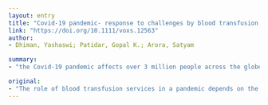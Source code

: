 ```yaml
---
layout: entry
title: "Covid-19 pandemic- response to challenges by blood transfusion services in india: A review report"
link: "https://doi.org/10.1111/voxs.12563"
author:
- Dhiman, Yashaswi; Patidar, Gopal K.; Arora, Satyam

summary:
- "the Covid-19 pandemic affects over 3 million people across the globe as of late April 2020. In India, the count of infected persons and deaths are rising gradually. There are more than 3000 decentralized blood centers all over the country. The major challenges to blood transfusion services are recruitment of healthy blood donors, follow-up of donors and patients, inventory management, staff safety and adequacy for emergency work and consumable management."

original:
- "The role of blood transfusion services in a pandemic depends on the type, potential of community spread and risk of transfusion transmissibility. The Covid-19 pandemic is the biggest pandemic of the 21st century, affecting over 3 million people across the globe as of late April 2020. In India, the count of infected persons and deaths are rising gradually, and to prevent the community spread of the SARS Cov-2 virus the Government of India announced national lockdown which affected the blood transfusion services also. There are more than 3000 decentralized blood centers all over the country. The major challenges to blood transfusion services are recruitment of healthy blood donors, follow-up of donors and patients, inventory management, staff safety and adequacy for emergency work and consumable management. Blood transfusion services also participate in treatment of Covid-19 patients by convalescent plasma collection from recovered patients. Blood transfusion services should have a strategic plan to respond to challenges generated during a pandemic which focuses on shortage, wastage and supply of blood and components in a cost-effective manner. In this review article we will discuss the challenges to blood transfusion services of India due to Covid-19 pandemic and response to these challenges with experience to previous outbreaks."
---
```


